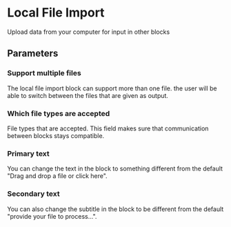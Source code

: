# Local File Import

Upload data from your computer for input in other blocks

## Parameters

### Support multiple files

The local file import block can support more than one file.
the user will be able to switch between the files that are given as output.

### Which file types are accepted

File types that are accepted. This field makes sure that communication between blocks stays compatible.

### Primary text

You can change the text in the block to something different from the default "Drag and drop a file or click here".

### Secondary text

You can also change the subtitle in the block to be different from the default "provide your file to process...".
